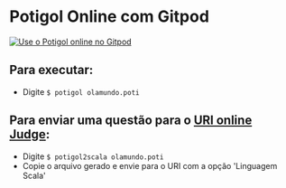 # Potigol Online com Gitpod

[![Use o Potigol online no Gitpod](https://gitpod.io/button/open-in-gitpod.svg)](https://gitpod.io#https://github.com/potigol/gitpod)

## Para executar:

 - Digite <code>$ potigol olamundo.poti</code>


## Para enviar uma questão para o [URI online Judge](https://www.urionlinejudge.com.br):

 - Digite <code>$ potigol2scala olamundo.poti</code>
 - Copie o arquivo gerado e envie para o URI com a opção 'Linguagem Scala' 




